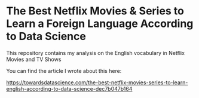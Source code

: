 # The Best Netflix Movies & Series to Learn a Foreign Language According to Data Science
This repository contains my analysis on the English vocabulary in Netflix Movies and TV Shows

You can find the article I wrote about this here:

https://towardsdatascience.com/the-best-netflix-movies-series-to-learn-english-according-to-data-science-dec7b047b164
